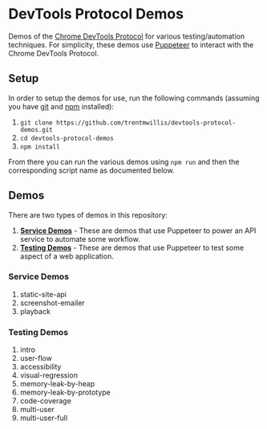 # DevTools Protocol Demos

Demos of the [Chrome DevTools Protocol](https://chromedevtools.github.io/devtools-protocol/) for various testing/automation techniques. For simplicity, these demos use [Puppeteer](https://github.com/GoogleChrome/puppeteer) to interact with the Chrome DevTools Protocol.

## Setup

In order to setup the demos for use, run the following commands (assuming you have [git](https://git-scm.com/) and [npm](https://www.npmjs.com/get-npm) installed):

1. `git clone https://github.com/trentmwillis/devtools-protocol-demos.git`
2. `cd devtools-protocol-demos`
3. `npm install`

From there you can run the various demos using `npm run` and then the corresponding script name as documented below.

## Demos

There are two types of demos in this repository:

1. **[Service Demos](./service-demos)** - These are demos that use Puppeteer to power an API service to automate some workflow.
2. **[Testing Demos](./testing-demos)** - These are demos that use Puppeteer to test some aspect of a web application.

### Service Demos

1. static-site-api
2. screenshot-emailer
3. playback

### Testing Demos

1. intro
2. user-flow
3. accessibility
4. visual-regression
5. memory-leak-by-heap
6. memory-leak-by-prototype
7. code-coverage
8. multi-user
9. multi-user-full
